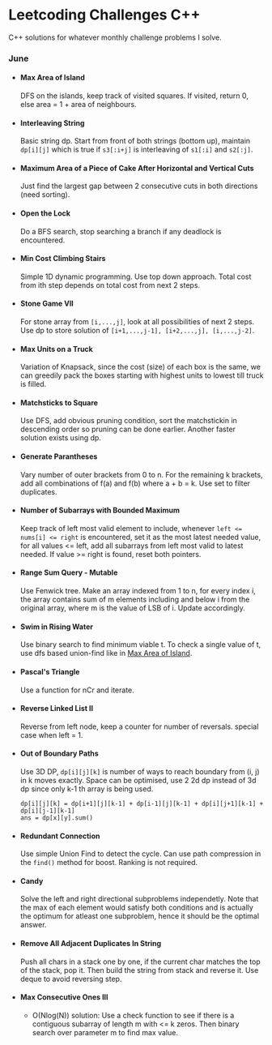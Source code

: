 # Leetcoding Challenges C++

C++ solutions for whatever monthly challenge problems I solve.

### June

- #### Max Area of Island
    DFS on the islands, keep track of visited squares. If visited, return 0, else area = 1 + area of neighbours.

- #### Interleaving String
    Basic string dp. Start from front of both strings (bottom up), maintain ```dp[i][j]``` which is true if ```s3[:i+j]``` is interleaving of ```s1[:i]``` and ```s2[:j]```.

- #### Maximum Area of a Piece of Cake After Horizontal and Vertical Cuts
    Just find the largest gap between 2 consecutive cuts in both directions (need sorting).

- #### Open the Lock
    Do a BFS search, stop searching a branch if any deadlock is encountered.

- #### Min Cost Climbing Stairs
    Simple 1D dynamic programming. Use top down approach. Total cost from ith step depends on total cost from next 2 steps.

- #### Stone Game VII
    For stone array from ```[i,...,j]```, look at all possibilities of next 2 steps. Use dp to store solution of ```[i+1,...,j-1], [i+2,...,j], [i,...,j-2]```.

- #### Max Units on a Truck
    Variation of Knapsack, since the cost (size) of each box is the same, we can greedily pack the boxes starting with highest units to lowest till truck is filled.

- #### Matchsticks to Square
    Use DFS, add obvious pruning condition, sort the matchstickin in descending order so pruning can be done earlier. Another faster solution exists using dp.

- #### Generate Parantheses
    Vary number of outer brackets from 0 to n. For the remaining k brackets, add all combinations of f(a) and f(b) where a + b = k. Use set to filter duplicates.

- #### Number of Subarrays with Bounded Maximum
    Keep track of left most valid element to include, whenever ```left <= nums[i] <= right``` is encountered, set it as the most latest needed value, for all values <= left, add all subarrays from left most valid to latest needed. If value >= right is found, reset both pointers.

- #### Range Sum Query - Mutable
    Use Fenwick tree. Make an array indexed from 1 to n, for every index i, the array contains sum of m elements including and below i from the original array, where m is the value of LSB of i. Update accordingly.

- #### Swim in Rising Water
    Use binary search to find minimum viable t. To check a single value of t, use dfs based union-find like in [Max Area of Island](https://leetcode.com/problems/max-area-of-island/).

- #### Pascal's Triangle
    Use a function for nCr and iterate.

- #### Reverse Linked List II
    Reverse from left node, keep a counter for number of reversals. special case when left = 1.


- #### Out of Boundary Paths
    Use 3D DP, ```dp[i][j][k]``` is number of ways to reach boundary from (i, j) in k moves exactly. Space can be optimised, use 2 2d dp instead of 3d dp since only k-1 th array is being used. 
    
    ```
    dp[i][j][k] = dp[i+1][j][k-1] + dp[i-1][j][k-1] + dp[i][j+1][k-1] + dp[i][j-1][k-1]
    ans = dp[x][y].sum()
    ```

- #### Redundant Connection
    Use simple Union Find to detect the cycle. Can use path compression in the ```find()``` method for boost. Ranking is not required.

- #### Candy
    Solve the left and right directional subproblems independetly. Note that the max of each element would satisfy both conditions and is actually the optimum for atleast one subproblem, hence it should be the optimal answer.

- #### Remove All Adjacent Duplicates In String
    Push all chars in a stack one by one, if the current char matches the top of the stack, pop it. Then build the string from stack and reverse it. Use deque to avoid reversing step.

- #### Max Consecutive Ones III
    - O(Nlog(N)) solution: Use a check function to see if there is a contiguous subarray of length m with <= k zeros. Then binary search over parameter m to find max value.
